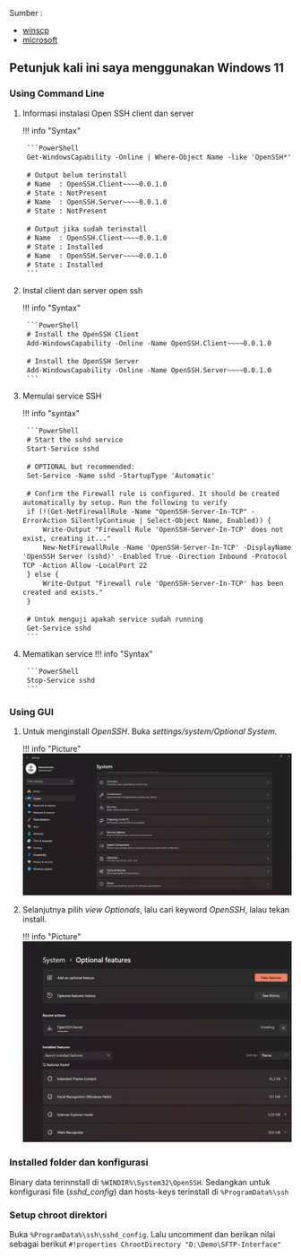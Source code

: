 Sumber :

* [winscp](https://winscp.net/eng/docs/guide_windows_openssh_server)
* [microsoft](https://learn.microsoft.com/en-us/windows-server/administration/openssh/openssh_install_firstuse?tabs=powershell)


Petunjuk kali ini saya menggunakan Windows 11
---

### Using Command Line

1. Informasi instalasi Open SSH client dan server
    
    !!! info "Syntax"

        ```PowerShell
        Get-WindowsCapability -Online | Where-Object Name -like 'OpenSSH*'

        # Output belum terinstall
        # Name  : OpenSSH.Client~~~~0.0.1.0
        # State : NotPresent
        # Name  : OpenSSH.Server~~~~0.0.1.0
        # State : NotPresent

        # Output jika sudah terinstall
        # Name  : OpenSSH.Client~~~~0.0.1.0
        # State : Installed
        # Name  : OpenSSH.Server~~~~0.0.1.0
        # State : Installed
        ```

2. Instal client dan server open ssh

    !!! info "Syntax"

        ```PowerShell
        # Install the OpenSSH Client
        Add-WindowsCapability -Online -Name OpenSSH.Client~~~~0.0.1.0

        # Install the OpenSSH Server
        Add-WindowsCapability -Online -Name OpenSSH.Server~~~~0.0.1.0
        ```

3. Memulai service SSH

    !!! info "syntax"

        ```PowerShell
        # Start the sshd service
        Start-Service sshd

        # OPTIONAL but recommended:
        Set-Service -Name sshd -StartupType 'Automatic'

        # Confirm the Firewall rule is configured. It should be created automatically by setup. Run the following to verify
        if (!(Get-NetFirewallRule -Name "OpenSSH-Server-In-TCP" -ErrorAction SilentlyContinue | Select-Object Name, Enabled)) {
            Write-Output "Firewall Rule 'OpenSSH-Server-In-TCP' does not exist, creating it..."
            New-NetFirewallRule -Name 'OpenSSH-Server-In-TCP' -DisplayName 'OpenSSH Server (sshd)' -Enabled True -Direction Inbound -Protocol TCP -Action Allow -LocalPort 22
        } else {
            Write-Output "Firewall rule 'OpenSSH-Server-In-TCP' has been created and exists."
        }

        # Untuk menguji apakah service sudah running 
        Get-Service sshd
        ```

4. Mematikan service
    !!! info "Syntax"

        ```PowerShell
        Stop-Service sshd
        ```

### Using GUI

 1. Untuk menginstall _OpenSSH_. Buka _settings/system/Optional System_.

    !!! info "Picture"
        ![foto](./assets/01.first.png)

2. Selanjutnya pilih _view Optionals_, lalu cari keyword _OpenSSH_, lalau tekan install.

    !!! info "Picture"
        ![foto 2](./assets/02.installing.png)

### Installed folder dan konfigurasi
Binary data terinnstall di `%WINDIR%\System32\OpenSSH`. Sedangkan untuk konfigurasi file (_sshd_config_) dan hosts-keys terinstall di `%ProgramData%\ssh`


### Setup chroot direktori
Buka `%ProgramData%\ssh\sshd_config`. Lalu uncomment dan berikan nilai sebagai berikut `#!properties ChrootDirectory "D:\Demo\SFTP-Interface"`